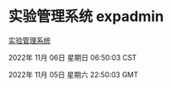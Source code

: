 # 实验管理系统 expadmin
[实验管理系统](http://59.174.11.233:56808/expadmin-782313d2-e1b1-4ea7-932e-3a55e6a1a4d0/)

2022年 11月 06日 星期日 06:50:03 CST

2022年 11月 05日 星期六 22:50:03 GMT
